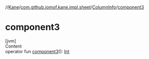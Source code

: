 //[Kane](../../index.md)/[com.github.jomof.kane.impl.sheet](../index.md)/[ColumnInfo](index.md)/[component3](component3.md)



# component3  
[jvm]  
Content  
operator fun [component3](component3.md)(): [Int](https://kotlinlang.org/api/latest/jvm/stdlib/kotlin/-int/index.html)  




